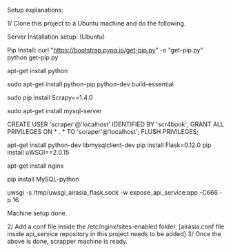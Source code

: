 Setup explanations:

1/ Clone this project to a Ubuntu machine and do the following.

Server Installation setup: (Ubuntu)


Pip Install:
curl "https://bootstrap.pypa.io/get-pip.py" -o "get-pip.py"
python get-pip.py

apt-get install python

sudo apt-get install python-pip python-dev build-essential 

sudo pip install Scrapy==1.4.0

sudo apt-get install mysql-server


CREATE USER 'scraper'@'localhost' IDENTIFIED BY 'scr4book';
GRANT ALL PRIVILEGES ON * . * TO 'scraper'@'localhost';
FLUSH PRIVILEGES;


apt-get install python-dev libmysqlclient-dev
pip install Flask=0.12.0
pip install uWSGI==2.0.15

apt-get install nginx

pip install MySQL-python

uwsgi -s /tmp/uwsgi_airasia_flask.sock -w expose_api_service:app -C666 -p 16

Machine setup done.

2/ Add a conf file inside the /etc/nginx/sites-enabled folder. [airasia.conf file inside api_service repository in this project needs to be added]
3/ Once the above is done, scrapper machine is ready. 